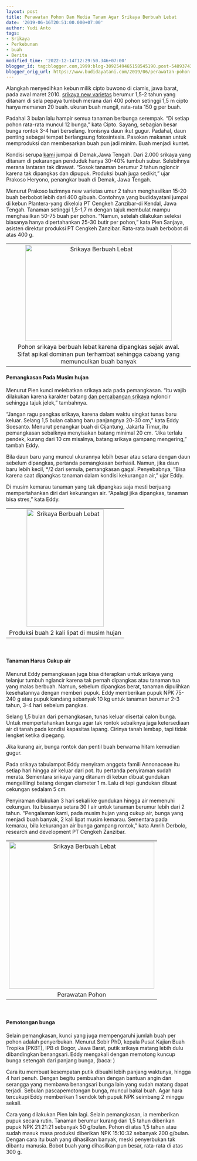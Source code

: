 ```yaml
---
layout: post
title: Perawatan Pohon Dan Media Tanam Agar Srikaya Berbuah Lebat
date: '2019-06-16T20:51:00.000+07:00'
author: Yudi Anto
tags:
- Srikaya
- Perkebunan
- buah
- Berita
modified_time: '2022-12-14T12:29:50.346+07:00'
blogger_id: tag:blogger.com,1999:blog-3092549465158545190.post-5489374332627039692
blogger_orig_url: https://www.budidayatani.com/2019/06/perawatan-pohon-dan-media-tanam-agar.html
---
```


<p>Alangkah menyedihkan kebun milik cipto buwono di ciamis, jawa barat, pada awal maret 2010. <a href="https://www.budidayatani.com/2019/06/macam-macam-jenis-dan-varietas-srikaya.html" style="width: auto !important" data-wpil-post-to-="data-wpil-post-to-">srikaya new varietas</a> berumur 1,5-2 tahun yang ditanam di sela pepaya tumbuh merana dari 400 pohon setinggi 1,5 m cipto hanya memanen 20 buah. ukuran buah mungil, rata-rata 150 g per buah.</p><p>Padahal 3 bulan lalu hampir semua tanaman berbunga serempak. &#8220;Di setiap pohon rata-rata muncul 12 bunga,&#8221; kata Cipto. Sayang, sebagian besar bunga rontok 3-4 hari berselang. Ironisnya daun ikut gugur. Padahal, daun penting sebagai tempat berlangsung fotosintesis. Pasokan makanan untuk memproduksi dan membesarkan buah pun jadi minim. Buah menjadi kuntet.</p><p>Kondisi serupa <a href="https://www.budidayatani.com/">kami</a> jumpai di Demak,Jawa Tengah. Dari 2.000 srikaya yang ditanam di pekarangan penduduk hanya 30-40% tumbuh subur. Selebihnya merana lantaran tak dirawat. “Sosok tanaman berumur 2 tahun ngloncir karena tak dipangkas dan dipupuk. Produksi buah juga sedikit,&#8221; ujar Prakoso Heryono, penangkar buah di Demak, Jawa Tengah.</p><p>Menurut Prakoso lazimnya new varietas umur 2 tahun menghasilkan 15-20 buah berbobot lebih dari 400 g/buah. Contohnya yang budidayatani jumpai di kebun Plantera-yang dikelola PT Cengkeh Zanzibar-di Kendal, Jawa Tengah. Tanaman setinggi 1,5-1,7 m dengan tajuk membulat mampu menghasilkan 50-75 buah per pohon. “Namun, setelah dilakukan seleksi biasanya hanya dipertahankan 25-30 butir per pohon,&#8221; kata Pien Sanjaya, asisten direktur produksi PT Cengkeh Zanzibar. Rata-rata buah berbobot di atas 400 g.</p><table style="margin-left: auto;margin-right: auto;text-align: center" cellspacing="0" cellpadding="0" align="center"><tbody><tr><td style="text-align: center"><a style="margin-left: auto;margin-right: auto" href="https://i0.wp.com/1.bp.blogspot.com/-N45zXuBOju4/XQZEdJFiqCI/AAAAAAAACKM/ob3hgpV2cc4EXCL18wuGD0FMkf8VpGWyQCLcBGAs/s1600/buah%2Bsrikaya_800x526.jpg?ssl=1"><img loading="lazy" title="" src="https://i0.wp.com/1.bp.blogspot.com/-N45zXuBOju4/XQZEdJFiqCI/AAAAAAAACKM/ob3hgpV2cc4EXCL18wuGD0FMkf8VpGWyQCLcBGAs/s400/buah%2Bsrikaya_800x526.jpg?resize=400%2C262&amp;ssl=1" alt="Srikaya Berbuah Lebat" width="400" height="262" border="0" data-original-height="526" data-original-width="800" data-recalc-dims="1" /></a></td></tr><tr><td style="text-align: center">Pohon srikaya berbuah lebat karena dipangkas sejak awal.<br />Sifat apikal dominan pun terhambat sehingga cabang yang memunculkan buah banyak</td></tr></tbody></table><h4>Pemangkasan Pada Musim hujan</h4><p>Menurut Pien kunci melebatkan srikaya ada pada pemangkasan. “Itu wajib dilakukan karena karakter batang <a href="https://www.budidayatani.com/2019/07/budidaya-buah-srikaya-san-pablo-dan.html" style="width: auto !important" data-wpil-post-to-="data-wpil-post-to-">dan percabangan srikaya</a> ngloncir sehingga tajuk jelek,” tambahnya.</p><p>“Jangan ragu pangkas srikaya, karena dalam waktu singkat tunas baru keluar. Selang 1,5 bulan cabang baru panjangnya 20-30 cm,” kata Eddy Soesanto. Menurut penangkar buah di Cijantung, Jakarta Timur, itu pemangkasan sebaiknya menyisakan batang minimal 20 cm. “Jika terlalu pendek, kurang dari 10 cm misalnya, batang srikaya gampang mengering,&#8221; tambah Eddy.</p><p>Bila daun baru yang muncul ukurannya lebih besar atau setara dengan daun sebelum dipangkas, pertanda pemangkasan berhasil. Namun, jika daun baru lebih kecil, */2 dari semula, pemangkasan gagal. Penyebabnya, “Bisa karena saat dipangkas tanaman dalam kondisi kekurangan air,” ujar Eddy.</p><p>Di musim kemarau tanaman yang tak dipangkas saja mesti berjuang mempertahankan diri dari kekurangan air. “Apalagi jika dipangkas, tanaman bisa stres,” kata Eddy.</p><table style="margin-left: auto;margin-right: auto;text-align: center" cellspacing="0" cellpadding="0" align="center"><tbody><tr><td style="text-align: center"><a style="margin-left: auto;margin-right: auto" href="https://i2.wp.com/1.bp.blogspot.com/-umj-2oNr3fU/XQZIEGN01QI/AAAAAAAACKk/dj5J3z3Kf4sAbXFVI55eOeOpYUJrEUPRwCLcBGAs/s1600/buah%2Bsrikaya_394x600.jpg?ssl=1"><img loading="lazy" title="" src="https://i2.wp.com/1.bp.blogspot.com/-umj-2oNr3fU/XQZIEGN01QI/AAAAAAAACKk/dj5J3z3Kf4sAbXFVI55eOeOpYUJrEUPRwCLcBGAs/s320/buah%2Bsrikaya_394x600.jpg?resize=210%2C320&amp;ssl=1" alt="Srikaya Berbuah Lebat" width="210" height="320" border="0" data-original-height="600" data-original-width="394" data-recalc-dims="1" /></a></td></tr><tr><td style="text-align: center">Produksi buah 2 kali lipat di musim hujan</td></tr></tbody></table><p>&nbsp;</p><h4>Tanaman Harus Cukup air</h4><p>Menurut Eddy pemangkasan juga bisa diterapkan untuk srikaya yang telanjur tumbuh nglancir karena tak pernah dipangkas atau tanaman tua yang malas berbuah. Namun, sebelum dipangkas berat, tanaman dipulihkan kesehatannya dengan memberi pupuk. Eddy memberikan pupuk NPK 75-240 g atau pupuk kandang sebanyak 10 kg untuk tanaman berumur 2-3 tahun, 3-4 hari sebelum pangkas.</p><p>Selang 1,5 bulan dari pemangkasan, tunas keluar disertai calon bunga. Untuk mempertahankan bunga agar tak rontok sebaiknya jaga ketersediaan air di tanah pada kondisi kapasitas lapang. Cirinya tanah lembap, tapi tidak lengket ketika dipegang.</p><p>Jika kurang air, bunga rontok dan pentil buah berwarna hitam kemudian gugur.</p><p>Pada srikaya tabulampot Eddy menyiram anggota famili Annonaceae itu setiap hari hingga air keluar dari pot. Itu pertanda penyiraman sudah merata. Sementara srikaya yang ditanam di kebun dibuat gundukan mengelilingi batang dengan diameter 1 m. Lalu di tepi gundukan dibuat cekungan sedalam 5 cm.</p><p>Penyiraman dilakukan 3 hari sekali ke gundukan hingga air memenuhi cekungan. Itu biasanya setara 30 I air untuk tanaman berumur lebih dari 2 tahun. “Pengalaman kami, pada musim hujan yang cukup air, bunga yang menjadi buah banyak, 2 kali lipat musim kemarau. Sementara pada kemarau, bila kekurangan air bunga gampang rontok,&#8221; kata Amrih Derbolo, research and development PT Cengkeh Zanzibar.</p><table style="margin-left: auto;margin-right: auto;text-align: center" cellspacing="0" cellpadding="0" align="center"><tbody><tr><td style="text-align: center"><a style="margin-left: auto;margin-right: auto" href="https://i0.wp.com/1.bp.blogspot.com/-WzmZ_XWj4cM/XQZItxxD4uI/AAAAAAAACKs/OafMUt81R4Q1jzejEa2q_cc17anW08kAQCLcBGAs/s1600/buah%2Bsrikaya_595x600.jpg?ssl=1"><img loading="lazy" title="" src="https://i1.wp.com/1.bp.blogspot.com/-WzmZ_XWj4cM/XQZItxxD4uI/AAAAAAAACKs/OafMUt81R4Q1jzejEa2q_cc17anW08kAQCLcBGAs/s400/buah%2Bsrikaya_595x600.jpg?resize=396%2C400&amp;ssl=1" alt="Srikaya Berbuah Lebat" width="396" height="400" border="0" data-original-height="600" data-original-width="595" data-recalc-dims="1" /></a></td></tr><tr><td style="text-align: center">Perawatan Pohon</td></tr></tbody></table><p>&nbsp;</p><h4>Pemotongan bunga</h4><p>Selain pemangkasan, kunci yang juga mempengaruhi jumlah buah per pohon adalah penyerbukan. Menurut Sobir PhD, kepala Pusat Kajian Buah Tropika (PKBT), IPB di Bogor, Jawa Barat, putik srikaya matang lebih dulu dibandingkan benangsari. Eddy mengakali dengan memotong kuncup bunga setengah dari panjang bunga, (baca: )</p><p>Cara itu membuat kesempatan putik dibuahi lebih panjang waktunya, hingga 4 hari penuh. Dengan begitu pembuahan dengan bantuan angin dan serangga yang membawa benangsari bunga lain yang sudah matang dapat terjadi. Sebulan pascapemotongan bunga, muncul bakal buah. Agar hara tercukupi Eddy memberikan 1 sendok teh pupuk NPK seimbang 2 minggu sekali.</p><p>Cara yang dilakukan Pien lain lagi. Selain pemangkasan, ia memberikan pupuk secara rutin. Tanaman berumur kurang dari 1,5 tahun diberikan pupuk NPK 21:21:21 sebanyak 50 g/bulan. Pohon di atas 1,5 tahun atau sudah masuk masa produksi diberikan NPK 15:10:32 sebanyak 200 g/bulan. Dengan cara itu buah yang dihasilkan banyak, meski penyerbukan tak dibantu manusia. Bobot buah yang dihasilkan pun besar, rata-rata di atas 300 g.</p>